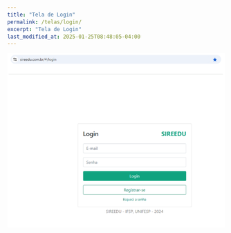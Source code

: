 ```yaml
---
title: "Tela de Login"
permalink: /telas/login/
excerpt: "Tela de Login"
last_modified_at: 2025-01-25T08:48:05-04:00
---
```


![telas](/assets/images/tela1.PNG)